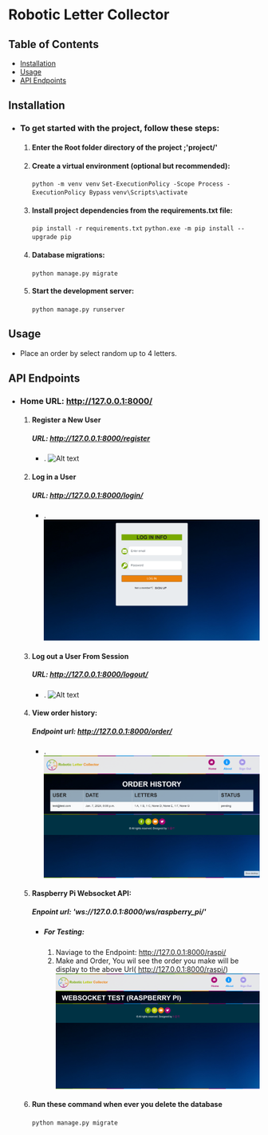 # Robotic Letter Collector

## Table of Contents
- [Installation](#installation)
- [Usage](#usage)
- [API Endpoints](#api-endpoints)

## Installation
- ### To get started with the project, follow these steps:

    1. #### Enter the Root folder directory of the project ;'project/'

    2. #### Create a virtual environment (optional but recommended):
        ```python -m venv venv```
        ```Set-ExecutionPolicy -Scope Process -ExecutionPolicy Bypass```
        ```venv\Scripts\activate```
    
    3. #### Install project dependencies from the requirements.txt file:
        ```pip install -r requirements.txt```
        ```python.exe -m pip install --upgrade pip```

    4. #### Database migrations:
        ```python manage.py migrate```

    5. #### Start the development server:
        ```python manage.py runserver```

## Usage
- Place an order by select random up to 4 letters.

## API Endpoints
- ### Home URL: http://127.0.0.1:8000/

    1. #### Register a New User
        ##### URL: http://127.0.0.1:8000/register
        - ##### 
            . ![Alt text](register.png)

    2. #### Log in a User
        ##### URL: http://127.0.0.1:8000/login/
        - ##### 
            . ![Alt text](login.png)

    3. #### Log out a User From Session
        ##### URL: http://127.0.0.1:8000/logout/
        - ##### 
            . ![Alt text](logout.png)

    4. #### View order history:
        ##### Endpoint url: http://127.0.0.1:8000/order/
        - ##### 
            . ![Alt text](orderhistory.png)

    5. #### Raspberry Pi Websocket API:
        ##### Enpoint url: 'ws://127.0.0.1:8000/ws/raspberry_pi/'
        - ##### For Testing:
            1. Naviage to the Endpoint: http://127.0.0.1:8000/raspi/
            2. Make and Order, You wil see the order you make will be display to the above Url( http://127.0.0.1:8000/raspi/)
            ![Alt text](raspberry_pi.png)

    6. #### Run these command when ever you delete the database
        ```python manage.py migrate```
